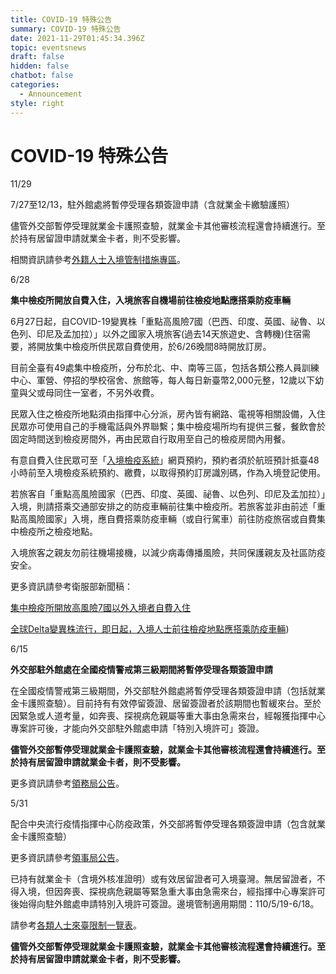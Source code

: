 ```yaml
---
title: COVID-19 特殊公告
summary: COVID-19 特殊公告
date: 2021-11-29T01:45:34.396Z
topic: eventsnews
draft: false
hidden: false
chatbot: false
categories:
  - Announcement
style: right
---
```

# COVID-19 特殊公告

11/29

7/27至12/13，駐外館處將暫停受理各類簽證申請（含就業金卡繳驗護照）

儘管外交部暫停受理就業金卡護照查驗，就業金卡其他審核流程還會持續進行。至於持有居留證申請就業金卡者，則不受影響。

相關資訊請參考[外籍人士入境管制措施專區](https://www.boca.gov.tw/cp-56-5078-41ac3-1.html "至外籍人士入境管制措施專區")。

6/28

**集中檢疫所開放自費入住，入境旅客自機場前往檢疫地點應搭乘防疫車輛**

6月27日起，自COVID-19變異株「重點高風險7國（巴西、印度、英國、祕魯、以色列、印尼及孟加拉）」以外之國家入境旅客(過去14天旅遊史、含轉機)住宿需要，將開放集中檢疫所供民眾自費使用，於6/26晚間8時開放訂房。

目前全臺有49處集中檢疫所，分布於北、中、南等三區，包括各類公務人員訓練中心、軍營、停招的學校宿舍、旅館等，每人每日新臺幣2,000元整，12歲以下幼童與父或母同住一室者，不另外收費。

民眾入住之檢疫所地點須由指揮中心分派，房內皆有網路、電視等相關設備，入住民眾亦可使用自己的手機電話與外界聯繫；集中檢疫場所均有提供三餐，餐飲會於固定時間送到檢疫房間外，再由民眾自行取用至自己的檢疫房間內用餐。

有意自費入住民眾可至「[入境檢疫系統](https://hdhq.mohw.gov.tw/Default1?openExternalBrowser=1"至入境檢疫系統")」網頁預約，預約者須於航班預計抵臺48小時前至入境檢疫系統預約、繳費，以取得預約訂房識別碼，作為入境登記使用。

若旅客自「重點高風險國家（巴西、印度、英國、祕魯、以色列、印尼及孟加拉）」入境，則請搭乘交通部安排之的防疫車輛前往集中檢疫所。若旅客並非由前述「重點高風險國家」入境，應自費搭乘防疫車輛（或自行駕車）前往防疫旅宿或自費集中檢疫所之檢疫地點。

入境旅客之親友勿前往機場接機，以減少病毒傳播風險，共同保護親友及社區防疫安全。

更多資訊請參考衛服部新聞稿：

[集中檢疫所開放高風險7國以外入境者自費入住](https://www.cdc.gov.tw/Bulletin/Detail/ZgKW-VupBVtp_sGz2YXXaQ?typeid=9"至衛服部集中檢疫所開放高風險7國以外入境者自費入住新聞稿)

[全球Delta變異株流行，即日起，入境人士前往檢疫地點應搭乘防疫車輛](https://www.cdc.gov.tw/Bulletin/Detail/HzWKglQxOhCvZk1kKg0VyA?typeid=9"至衛服部全球Delta變異株流行，即日起，入境人士前往檢疫地點應搭乘防疫車輛新聞稿))

6/15

**外交部駐外館處在全國疫情警戒第三級期間將暫停受理各類簽證申請**

在全國疫情警戒第三級期間，外交部駐外館處將暫停受理各類簽證申請（包括就業金卡護照查驗）。目前持有有效停留簽證、居留簽證者於該期間也暫緩來台。至於因緊急或人道考量，如奔喪、探視病危親屬等重大事由急需來台，經報獲指揮中心專案許可後，才能向外交部駐外館處申請「特別入境許可」簽證。

**儘管外交部暫停受理就業金卡護照查驗，就業金卡其他審核流程還會持續進行。至於持有居留證申請就業金卡者，則不受影響。**

更多資訊請參考[領務局公告](https://www.boca.gov.tw/cp-56-5078-41ac3-1.html "至外籍人士入境管制措施專區")。

5/31

配合中央流行疫情指揮中心防疫政策，外交部將暫停受理各類簽證申請（包含就業金卡護照查驗）

更多資訊請參考[領事局公告](https://www.boca.gov.tw/cp-56-5078-41ac3-1.html "至外籍人士入境管制措施專區")。

已持有就業金卡（含境外核准證明）或有效居留證者可入境臺灣。無居留證者，不得入境，但因奔喪、探視病危親屬等緊急重大事由急需來台，經指揮中心專案許可後始得向駐外館處申請特別入境許可簽證。邊境管制適用期間：110/5/19-6/18。

請參考[各類人士來臺限制一覽表](https://www.immigration.gov.tw/5385/7445/211420/229781/211422/216338/ "至各類人士來臺限制一覽表")。

**儘管外交部暫停受理就業金卡護照查驗，就業金卡其他審核流程還會持續進行。至於持有居留證申請就業金卡者，則不受影響。**